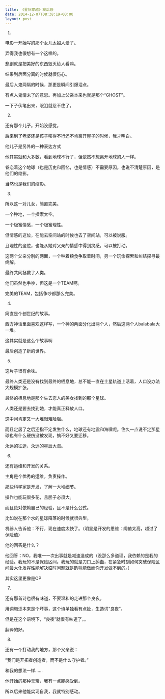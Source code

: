 ```yaml
---
title: 《星际穿越》观后感
date: 2014-12-07T08:38:19+00:00
layout: post
---
```

1.
  
电影一开始写的那个女儿太招人爱了。
  
弄得我也很想有一个这样的。

悲剧就是把美好的东西毁灭给人看嘛。
  
结果到后面分离的时候就很伤心。
  
最后人鬼两隔的时候，那更是瞬间引爆泪点。
  
有点人鬼情未了的意思。再加上父亲本来也就是那个“GHOST”。
  
一下子伏笔出来，眼泪就忍不住了。

2.
  
还有那个儿子。开始没感觉。
  
后来到了老婆还是孩子咳得不行还不肯离开屋子的时候，我才明白。
  
他儿子是另外的一种表达方式
  
他其实就和大多数，看到地球不行了，但依然不想离开地球的人一样。
  
眷恋着这个地球（也是历史和回忆，也是情感）不需要原因，也说不清楚原因，是他们的缩影。
  
当然也是我们的缩影。

3.
  
所以这一对儿女，简直完美。
  
一个种地，一个探索太空。
  
一个极富情感，一个极富理性。
  
但情感的这位，在能去空间站的时候也去了空间站，可以被说服。
  
且理性的这位，也能从她对父亲的情感中得到灵感，可以被打动。
  
这两个父亲分别的两面，一个种着粮食争取着时间，另一个玩命探索和纠结探寻最终解。
  
最终共同拯救了人类。
  
他们虽然也争吵，但这是一个TEAM啊。
  
完美的TEAM，包括争吵都那么完美。

4.
  
简直是个创世纪的故事。
  
西方神话里面喜欢这样写，一个神的两面分化出两个人，然后这两个人balabala大一堆。
  
这其实就是这么个故事啊
  
最后创造了新的世界。

5.
  
这片子很有余味。
  
最终人类还是没有找到最终的栖息地，总不能一直在土星轨道上活着，人口没办法大规模扩张。
  
最终的栖息地是那个失去恋人的美女找到的那个星球。
  
人类还是要去找到她，才能真正释放人口。
  
这中间肯定又一大堆艰难险阻。
  
而且定居了之后还指不定发生什么，地球还有地震和海啸呢。住久一点说不定那星球也有什么硬伤没被发现，搞不好又要迁移。
  
永远的征途，永远的星辰大海。

6.
  
还有运维和开发的关系。
  
主角是个优秀的运维，负责操作。
  
那些科学家是开发，了解一大堆细节。
  
操作也能玩很多花，且胆子必须大。
  
而且绝对依赖自己的经验，且不是什么公式。
  
比如说在那个水的星球降落的时候就很典型。
  
机器人告诉他：不行，现在速度太快了。（明显是开发的思维：阈值太高，超过了保险值）
  
他的回答是什么？
  
他回答：NO，我唯一一次出事就是减速造成的（没那么多道理，我依赖的是我的经验。我玩的不是保险区间，我玩的就是刀口上舔血，在紧急时刻如何突破保险区间最大化发挥性能解决临时问题就是韵味能做而你开发做不到的。）
  
其实这里更像是OP

7.
  
还有那首诗也很有味道，不要温和的走进那个良夜。
  
用词晦涩本来是个坏事，这个诗单独看有点扯，生造词“良夜”。
  
但是在这个语境下，“良夜”就很有味道了。。
  
翻译的好。

8.
  
还有一个打动我的地方，那个父亲说：
  
“我们是开拓者创造者，而不是什么守护者。”
  
和我的想法一样……
  
他开始的那种无奈，我有一点能感受到。
  
所以后来他能实现自我，我就特别感动。
